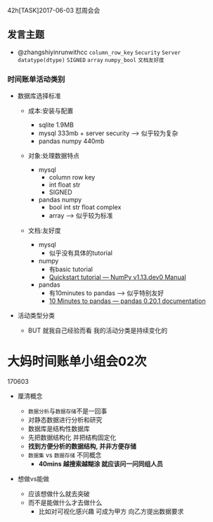 42h[TASK]2017-06-03 怼周会会

## 发言主题
- @zhangshiyinrunwithcc `column_row_key` `Security` `Server` `datatype(dtype)` `SIGNED` `array` `numpy_bool` `文档友好度`

### 时间账单活动类别

- 数据库选择标准
  + 成本:安装与配置
    * sqlite 1.9MB
    * mysql 333mb + server security --> 似乎较为复杂
    * pandas numpy 440mb 
    
  + 对象:处理数据特点
    * mysql
      * column row key
      * int float str
      * SIGNED
    * pandas numpy
      * bool int str float complex
      * array  --> 似乎较为标准
        
  + 文档:友好度
    * mysql
      * 似乎没有具体的tutorial 
    * numpy
      * 有basic tutorial  
      * [Quickstart tutorial — NumPy v1.13.dev0 Manual](https://docs.scipy.org/doc/numpy-dev/user/quickstart.html)
    * pandas
      * 有10minutes to pandas --> 似乎特别友好
      * [10 Minutes to pandas — pandas 0.20.1 documentation](http://pandas.pydata.org/pandas-docs/stable/10min.html)
  
  
- 活动类型分类
  + BUT 就我自己经验而看  我的活动分类是持续变化的

# 大妈时间账单小组会02次
170603

- 厘清概念
  + `数据分析`与`数据存储`不是一回事
  + 对静态数据进行分析和研究
  + 数据库是结构性数据库
  + 先把数据结构化 并把结构固定化 
  + **找到方便分析的数据结构, 并非方便存储**
  + `数据集` vs `数据存储` 不同概念
    + **40mins 越搜索越糊涂 就应该问一问同组人员**

- 想做vs能做
  + 应该想做什么就去突破
  + 而不是能做什么才去做什么
    * 比如对可视化感兴趣 可成为甲方 向乙方提出数据要求

